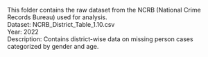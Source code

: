 This folder contains the raw dataset from the NCRB (National Crime Records Bureau) used for analysis.  
Dataset: NCRB_District_Table_1.10.csv  
Year: 2022  
Description: Contains district-wise data on missing person cases categorized by gender and age.
